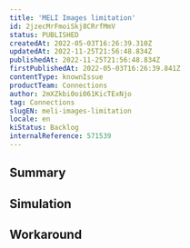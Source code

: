 ```yaml
---
title: 'MELI Images limitation'
id: 2jzecMrFmoiSkj8CRrfMmV
status: PUBLISHED
createdAt: 2022-05-03T16:26:39.310Z
updatedAt: 2022-11-25T21:56:48.834Z
publishedAt: 2022-11-25T21:56:48.834Z
firstPublishedAt: 2022-05-03T16:26:39.841Z
contentType: knownIssue
productTeam: Connections
author: 2mXZkbi0oi061KicTExNjo
tag: Connections
slugEN: meli-images-limitation
locale: en
kiStatus: Backlog
internalReference: 571539
---
```


## Summary



## Simulation



## Workaround



